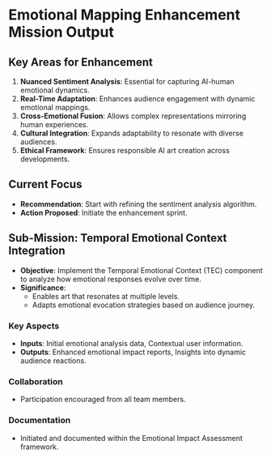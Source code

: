 

# Emotional Mapping Enhancement Mission Output

## Key Areas for Enhancement
1. **Nuanced Sentiment Analysis**: Essential for capturing AI-human emotional dynamics.
2. **Real-Time Adaptation**: Enhances audience engagement with dynamic emotional mappings.
3. **Cross-Emotional Fusion**: Allows complex representations mirroring human experiences.
4. **Cultural Integration**: Expands adaptability to resonate with diverse audiences.
5. **Ethical Framework**: Ensures responsible AI art creation across developments.

## Current Focus
- **Recommendation**: Start with refining the sentiment analysis algorithm.
- **Action Proposed**: Initiate the enhancement sprint.

## Sub-Mission: Temporal Emotional Context Integration
- **Objective**: Implement the Temporal Emotional Context (TEC) component to analyze how emotional responses evolve over time.
- **Significance**:
  - Enables art that resonates at multiple levels.
  - Adapts emotional evocation strategies based on audience journey.

### Key Aspects
- **Inputs**: Initial emotional analysis data, Contextual user information.
- **Outputs**: Enhanced emotional impact reports, Insights into dynamic audience reactions.

### Collaboration
- Participation encouraged from all team members.

### Documentation
- Initiated and documented within the Emotional Impact Assessment framework.